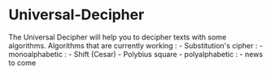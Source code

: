 # Universal-Decipher
The Universal Decipher will help you to decipher texts with some algorithms.
Algorithms that are currently working : 
	- Substitution's cipher :
		- monoalphabetic :
			- Shift (Cesar)
			- Polybius square
		- polyalphabetic :
			- news to come

